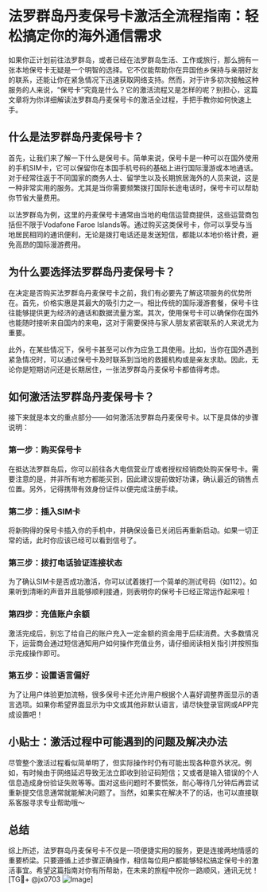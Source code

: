 # 法罗群岛丹麦保号卡激活全流程指南：轻松搞定你的海外通信需求

如果你正计划前往法罗群岛，或者已经在法罗群岛生活、工作或旅行，那么拥有一张本地保号卡无疑是一个明智的选择。它不仅能帮助你在异国他乡保持与亲朋好友的联系，还能让你在紧急情况下迅速获取网络支持。然而，对于许多初次接触这种服务的人来说，“保号卡”究竟是什么？它的激活流程又是怎样的呢？别担心，这篇文章将为你详细解读法罗群岛丹麦保号卡的激活全过程，手把手教你如何快速上手。

## 什么是法罗群岛丹麦保号卡？

首先，让我们来了解一下什么是保号卡。简单来说，保号卡是一种可以在国外使用的手机SIM卡，它可以保留你在本国手机号码的基础上进行国际漫游或本地通话。对于经常往返于不同国家的商务人士、留学生以及长期旅居海外的人员来说，这是一种非常实用的服务。尤其是当你需要频繁拨打国际长途电话时，保号卡可以帮助你节省大量费用。

以法罗群岛为例，这里的丹麦保号卡通常由当地的电信运营商提供，这些运营商包括但不限于Vodafone Faroe Islands等。通过购买这类保号卡，你可以享受与当地居民相同的通讯便利，无论是拨打电话还是发送短信，都能以本地价格计费，避免高昂的国际漫游费用。

## 为什么要选择法罗群岛丹麦保号卡？

在决定是否购买法罗群岛丹麦保号卡之前，我们有必要先了解这项服务的优势所在。首先，价格实惠是其最大的吸引力之一。相比传统的国际漫游套餐，保号卡往往能够提供更为经济的通话和数据流量方案。其次，使用保号卡可以确保你在国外也能随时接听来自国内的来电，这对于需要保持与家人朋友紧密联系的人来说尤为重要。

此外，在某些情况下，保号卡甚至可以作为应急工具使用。比如，当你在国外遇到紧急情况时，可以通过保号卡及时联系到当地的救援机构或是亲友求助。因此，无论你是短期访问还是长期居住，一张法罗群岛丹麦保号卡都值得考虑。

## 如何激活法罗群岛丹麦保号卡？

接下来就是本文的重点部分——如何激活法罗群岛丹麦保号卡。以下是具体的步骤说明：

### 第一步：购买保号卡
在抵达法罗群岛后，你可以前往各大电信营业厅或者授权经销商处购买保号卡。需要注意的是，并非所有地方都能买到，因此建议提前做好功课，确认最近的销售点位置。另外，记得携带有效身份证件以便完成注册手续。

### 第二步：插入SIM卡
将新购得的保号卡插入你的手机中，并确保设备已关闭后再重新启动。如果一切正常的话，此时你应该已经可以看到信号了。

### 第三步：拨打电话验证连接状态
为了确认SIM卡是否成功激活，你可以试着拨打一个简单的测试号码（如112）。如果听到清晰的声音并且能够顺利接通，则表明你的保号卡已经正常运作起来啦！

### 第四步：充值账户余额
激活完成后，别忘了给自己的账户充入一定金额的资金用于后续消费。大多数情况下，运营商会通过短信通知用户如何操作充值业务，请仔细阅读相关指引并按照指示完成操作即可。

### 第五步：设置语言偏好
为了让用户体验更加流畅，很多保号卡还允许用户根据个人喜好调整界面显示的语言选项。如果你希望界面显示为中文或其他非默认语言，请尽快登录官网或APP完成设置吧！

## 小贴士：激活过程中可能遇到的问题及解决办法
尽管整个激活过程看似简单明了，但实际操作时仍有可能出现各种意外状况。例如，有时候由于网络延迟导致无法立即收到验证码短信；又或者是输入错误的个人信息造成身份验证失败等等。面对这些问题时不要慌张，耐心等待几分钟后再尝试重新提交信息通常就能解决问题了。当然，如果实在解决不了的话，也可以直接联系客服寻求专业帮助哦～

## 总结
综上所述，法罗群岛丹麦保号卡不仅是一项便捷实用的服务，更是连接两地情感的重要桥梁。只要遵循上述步骤正确操作，相信每位用户都能够轻松搞定保号卡的激活事宜。希望这篇指南对你有所帮助，在未来的旅程中祝你一路顺风，通讯无忧！[TG💪+ @jx0703 ![Image](https://github.com/user-attachments/assets/dbca1d08-cadb-493c-b0ec-ad6f7a83f270)]